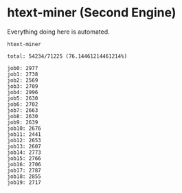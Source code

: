 # htext-miner (Second Engine)

Everything doing here is automated.

```
htext-miner

total: 54234/71225 (76.14461214461214%)

job0: 2977
job1: 2738
job2: 2569
job3: 2709
job4: 2996
job5: 2630
job6: 2702
job7: 2663
job8: 2630
job9: 2639
job10: 2676
job11: 2441
job12: 2653
job13: 2607
job14: 2773
job15: 2766
job16: 2706
job17: 2787
job18: 2855
job19: 2717
```